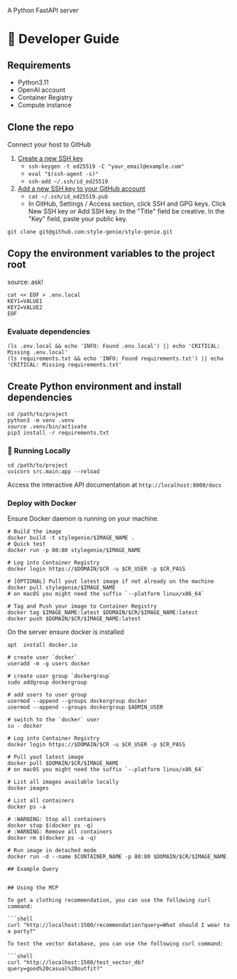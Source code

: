 A Python FastAPI server

# 🔧 Developer Guide

## Requirements

* Python3.11
* OpenAI account
* Container Registry
* Compute instance


## Clone the repo

Connect your host to GitHub
1. [Create a new SSH key](https://docs.github.com/en/authentication/connecting-to-github-with-ssh/generating-a-new-ssh-key-and-adding-it-to-the-ssh-agent)
    * `ssh-keygen -t ed25519 -C "your_email@example.com"`
    * `eval "$(ssh-agent -s)"`
    * `ssh-add ~/.ssh/id_ed25519`
2. [Add a new SSH key to your GitHub account](https://docs.github.com/en/authentication/connecting-to-github-with-ssh/adding-a-new-ssh-key-to-your-github-account)
    * `cat ~/.ssh/id_ed25519.pub`
    * In GitHub, Settings / Access section, click  SSH and GPG keys. Click New SSH key or Add SSH key. In the "Title" field be creative. In the "Key" field, paste your public key.

```shell
git clone git@github.com:style-genie/style-genie.git
```

## Copy the environment variables to the project root

source: ask!

```shell
cat << EOF > .env.local
KEY1=VALUE1
KEY2=VALUE2
EOF
```


### Evaluate dependencies

```shell
(ls .env.local && echo 'INFO: Found .env.local') || echo 'CRITICAL: Missing .env.local'
(ls requirements.txt && echo 'INFO: Found requirements.txt') || echo 'CRITICAL: Missing requirements.txt'
```


## Create Python environment and install dependencies

```shell
cd /path/to/project
python3 -m venv .venv
source .venv/bin/activate
pip3 install -r requirements.txt
```


### 🏃 Running Locally

```shell
cd /path/to/project
uvicorn src.main:app --reload
```

Access the interactive API documentation at `http://localhost:8000/docs`

### Deploy with Docker

Ensure Docker daemon is running on your machine.

```shell
# Build the image
docker build -t stylegenie/$IMAGE_NAME .
# Quick test
docker run -p 80:80 stylegenie/$IMAGE_NAME
```

```shell
# Log into Container Registry 
docker login https://$DOMAIN/$CR -u $CR_USER -p $CR_PASS

# [OPTIONAL] Pull yout latest image if not already on the machine
docker pull stylegenie/$IMAGE_NAME
# on macOS you might need the suffix `--platform linux/x86_64`

# Tag and Push your image to Container Registry
docker tag $IMAGE_NAME:latest $DOMAIN/$CR/$IMAGE_NAME:latest
docker push $DOMAIN/$CR/$IMAGE_NAME:latest
```

On the server ensure docker is installed

```shell
apt  install docker.io

# create user `docker`
useradd -m -g users docker

# create user group `dockergroup`
sudo addgroup dockergroup

# add users to user group
usermod --append --groups dockergroup docker
usermod --append --groups dockergroup $ADMIN_USER

# switch to the `docker` user
su - docker
```

```shell
# Log into Container Registry 
docker login https://$DOMAIN/$CR -u $CR_USER -p $CR_PASS

# Pull yout latest image
docker pull $DOMAIN/$CR/$IMAGE_NAME
# on macOS you might need the suffix `--platform linux/x86_64`

# List all images available locally
docker images

# List all containers
docker ps -a

# :WARNING: Stop all containers
docker stop $(docker ps -q)
# :WARNING: Remove all containers
docker rm $(docker ps -a -q)

# Run image in detached mode
docker run -d --name $CONTAINER_NAME -p 80:80 $DOMAIN/$CR/$IMAGE_NAME

## Example Query


## Using the MCP

To get a clothing recommendation, you can use the following curl command:

```shell
curl "http://localhost:1500/recommendation?query=What should I wear to a party?"

To test the vector database, you can use the following curl command:

```shell
curl "http://localhost:1500/test_vector_db?query=good%20casual%20outfit?"
```
